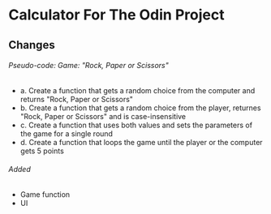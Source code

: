 # Calculator For The Odin Project

## Changes

###### Pseudo-code: Game: "Rock, Paper or Scissors"

- a. Create a function that gets a random choice from the computer and returns "Rock, Paper or Scissors"
- b. Create a function that gets a random choice from the player, returnes "Rock, Paper or Scissors" and is case-insensitive
- c. Create a function that uses both values and sets the parameters of the game for a single round
- d. Create a function that loops the game until the player or the computer gets 5 points

###### Added

- Game function
- UI
